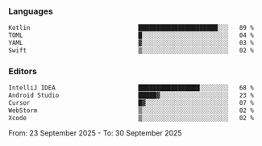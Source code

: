 <!--START_SECTION:waka-->
### Languages
```txt
Kotlin                              ██████████████████████░░░   89 %
TOML                                █░░░░░░░░░░░░░░░░░░░░░░░░   04 %
YAML                                ▓░░░░░░░░░░░░░░░░░░░░░░░░   03 %
Swift                               ▒░░░░░░░░░░░░░░░░░░░░░░░░   02 %
```

### Editors
```txt
IntelliJ IDEA                       █████████████████░░░░░░░░   68 %
Android Studio                      █████▓░░░░░░░░░░░░░░░░░░░   23 %
Cursor                              █▓░░░░░░░░░░░░░░░░░░░░░░░   07 %
WebStorm                            ▒░░░░░░░░░░░░░░░░░░░░░░░░   02 %
Xcode                               ▒░░░░░░░░░░░░░░░░░░░░░░░░   02 %
```

From: 23 September 2025 - To: 30 September 2025
<!--END_SECTION:waka-->
